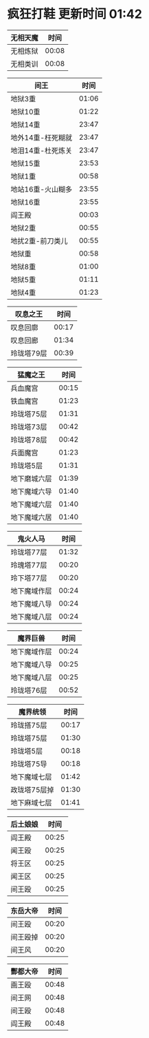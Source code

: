 # 疯狂打鞋 更新时间 01:42

| 无相天魔   | 时间    |
|--------|-------|
| 无相炼狱 | 00:08 |
| 无相类训 | 00:08 |

| 间王   | 时间    |
|--------|-------|
| 地狱3重 | 01:06 |
| 地狱10重 | 01:22 |
| 地狱14重 | 23:47 |
| 地外14重-枉死糊就 | 23:47 |
| 地泪14重-杜死炼关 | 23:47 |
| 地狱15重 | 23:53 |
| 地狱1重 | 00:58 |
| 地站16重-火山糊多 | 23:55 |
| 地狱16重 | 23:55 |
| 阎王殿 | 00:03 |
| 地狱2重 | 00:55 |
| 地扰2重-前刀类儿 | 00:55 |
| 地狱重 | 00:58 |
| 地狱8重 | 01:00 |
| 地狱5重 | 01:11 |
| 地狱4重 | 01:23 |

| 叹息之王   | 时间    |
|--------|-------|
| 叹息回廓 | 00:17 |
| 叹息回廊 | 01:34 |
| 玲珑塔79层 | 00:39 |

| 猛魔之王   | 时间    |
|--------|-------|
| 兵血魔宫 | 00:15 |
| 铁血魔宫 | 01:23 |
| 玲珑塔75层 | 01:31 |
| 玲珑塔73层 | 00:42 |
| 玲珑塔78层 | 00:42 |
| 兵面魔宫 | 01:23 |
| 玲珑塔5层 | 01:31 |
| 地下磨城六层 | 01:39 |
| 地下魔域六导 | 01:40 |
| 地下魔域六层 | 01:40 |
| 地下魔域六居 | 01:40 |

| 鬼火人马   | 时间    |
|--------|-------|
| 玲珑塔77层 | 01:32 |
| 玲瑰塔77层 | 00:20 |
| 玲下塔77层 | 00:20 |
| 地下魔域作层 | 00:24 |
| 地下魔域八导 | 00:24 |
| 地下魔域八层 | 00:24 |

| 魔界巨兽   | 时间    |
|--------|-------|
| 地下魔域作层 | 00:24 |
| 地下魔域八导 | 00:25 |
| 地下魔域八层 | 00:25 |
| 玲珑塔76层 | 00:52 |

| 魔界统领   | 时间    |
|--------|-------|
| 玲珑搭75层 | 00:17 |
| 玲珑塔75层 | 01:30 |
| 玲珑塔5层 | 00:18 |
| 玲珑塔75导 | 00:18 |
| 地下魔域七层 | 01:42 |
| 政珑塔75层掉 | 01:30 |
| 地下麻域七层 | 01:41 |

| 后土娘娘   | 时间    |
|--------|-------|
| 阎王殿 | 00:25 |
| 闻王殴 | 00:25 |
| 将王区 | 00:25 |
| 闻王区 | 00:25 |
| 间王殴 | 00:25 |

| 东岳大帝   | 时间    |
|--------|-------|
| 间王殴 | 00:20 |
| 间王殴掉 | 00:20 |
| 间王风 | 00:20 |

| 酆都大帝   | 时间    |
|--------|-------|
| 画王殴 | 00:48 |
| 间王网 | 00:48 |
| 间王殴 | 00:48 |
| 阎王殿 | 00:48 |
